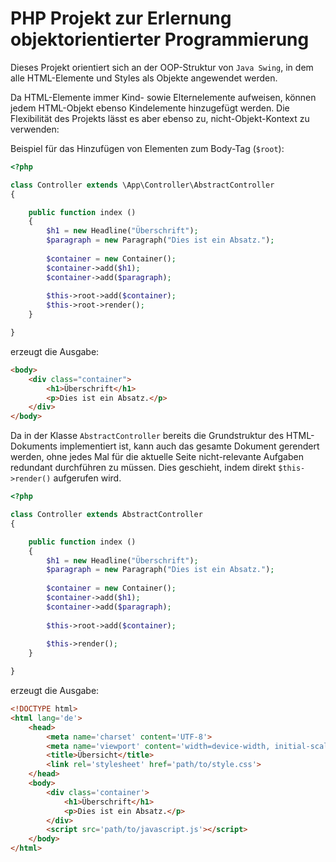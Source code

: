 # PHP Projekt zur Erlernung objektorientierter Programmierung

Dieses Projekt orientiert sich an der OOP-Struktur von `Java Swing`, in dem
alle HTML-Elemente und Styles als Objekte angewendet werden.

Da HTML-Elemente immer Kind- sowie Elternelemente aufweisen, können jedem
HTML-Objekt ebenso Kindelemente hinzugefügt werden. Die Flexibilität des Projekts
lässt es aber ebenso zu, nicht-Objekt-Kontext zu verwenden:

Beispiel für das Hinzufügen von Elementen zum Body-Tag (`$root`):

````php
<?php

class Controller extends \App\Controller\AbstractController
{

    public function index () 
    {        
        $h1 = new Headline("Überschrift");
        $paragraph = new Paragraph("Dies ist ein Absatz.");
        
        $container = new Container();
        $container->add($h1);
        $container->add($paragraph);
        
        $this->root->add($container);        
        $this->root->render();
    }

}

````
erzeugt die Ausgabe:
````html
<body>
    <div class="container">
        <h1>Überschrift</h1>
        <p>Dies ist ein Absatz.</p>
    </div>    
</body>

````

Da in der Klasse ``AbstractController`` bereits die Grundstruktur des HTML-Dokuments
implementiert ist, kann auch das gesamte Dokument gerendert werden, ohne jedes Mal
für die aktuelle Seite nicht-relevante Aufgaben redundant durchführen zu müssen.
Dies geschieht, indem direkt ``$this->render()`` aufgerufen wird.

````php
<?php

class Controller extends AbstractController
{

    public function index () 
    {        
        $h1 = new Headline("Überschrift");
        $paragraph = new Paragraph("Dies ist ein Absatz.");
        
        $container = new Container();
        $container->add($h1);
        $container->add($paragraph);       
                
        $this->root->add($container);   
             
        $this->render();
    }

}

````
erzeugt die Ausgabe:
````html
<!DOCTYPE html>
<html lang='de'>
    <head>
        <meta name='charset' content='UTF-8'>    
        <meta name='viewport' content='width=device-width, initial-scale=1, maximum-scale=1, user-scalable=no'>
        <title>Übersicht</title>
        <link rel='stylesheet' href='path/to/style.css'>
    </head>
    <body>
        <div class='container'>
            <h1>Überschrift</h1>
            <p>Dies ist ein Absatz.</p>
        </div>
        <script src='path/to/javascript.js'></script>
    </body>
</html>
````